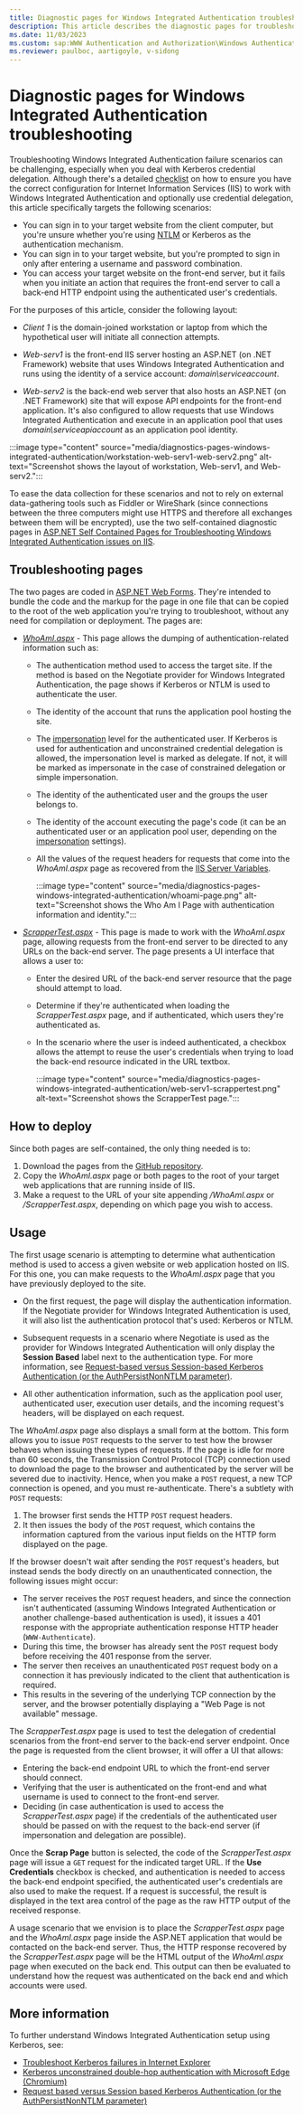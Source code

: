 ```yaml
---
title: Diagnostic pages for Windows Integrated Authentication troubleshooting
description: This article describes the diagnostic pages for troubleshooting Windows Integrated Authentication failures.
ms.date: 11/03/2023
ms.custom: sap:WWW Authentication and Authorization\Windows Authentication
ms.reviewer: paulboc, aartigoyle, v-sidong
---
```


# Diagnostic pages for Windows Integrated Authentication troubleshooting

Troubleshooting Windows Integrated Authentication failure scenarios can be challenging, especially when you deal with Kerberos credential delegation. Although there's a detailed [checklist](../www-authentication-authorization/troubleshoot-kerberos-failures-ie.md) on how to ensure you have the correct configuration for Internet Information Services (IIS) to work with Windows Integrated Authentication and optionally use credential delegation, this article specifically targets the following scenarios:

- You can sign in to your target website from the client computer, but you're unsure whether you're using [NTLM](/windows-server/security/kerberos/ntlm-overview) or Kerberos as the authentication mechanism.
- You can sign in to your target website, but you're prompted to sign in only after entering a username and password combination.
- You can access your target website on the front-end server, but it fails when you initiate an action that requires the front-end server to call a back-end HTTP endpoint using the authenticated user's credentials.

For the purposes of this article, consider the following layout:

- *Client 1* is the domain-joined workstation or laptop from which the hypothetical user will initiate all connection attempts.

- *Web-serv1* is the front-end IIS server hosting an ASP.NET (on .NET Framework) website that uses Windows Integrated Authentication and runs using the identity of a service account: *domain\serviceaccount*.

- *Web-serv2* is the back-end web server that also hosts an ASP.NET (on .NET Framework) site that will expose API endpoints for the front-end application. It's also configured to allow requests that use Windows Integrated Authentication and execute in an application pool that uses *domain\serviceapiaccount* as an application pool identity.

:::image type="content" source="media/diagnostics-pages-windows-integrated-authentication/workstation-web-serv1-web-serv2.png" alt-text="Screenshot shows the layout of workstation, Web-serv1, and Web-serv2.":::

To ease the data collection for these scenarios and not to rely on external data-gathering tools such as Fiddler or WireShark (since connections between the three computers might use HTTPS and therefore all exchanges between them will be encrypted), use the two self-contained diagnostic pages in [ASP.NET Self Contained Pages for Troubleshooting Windows Integrated Authentication issues on IIS](https://github.com/aspnet/samples/tree/main/samples/aspnet/Identity/CurrentUserInfoRetrieval).

## Troubleshooting pages

The two pages are coded in [ASP.NET Web Forms](/aspnet/web-forms/). They're intended to bundle the code and the markup for the page in one file that can be copied to the root of the web application you're trying to troubleshoot, without any need for compilation or deployment. The pages are:

- *[WhoAmI.aspx](https://github.com/aspnet/samples/blob/main/samples/aspnet/Identity/CurrentUserInfoRetrieval/WhoAmI.aspx)* - This page allows the dumping of authentication-related information such as:

  - The authentication method used to access the target site. If the method is based on the Negotiate provider for Windows Integrated Authentication, the page shows if Kerberos or NTLM is used to authenticate the user.
  - The identity of the account that runs the application pool hosting the site.
  - The [impersonation](../../aspnet/development/implement-impersonation.md) level for the authenticated user. If Kerberos is used for authentication and unconstrained credential delegation is allowed, the impersonation level is marked as delegate. If not, it will be marked as impersonate in the case of constrained delegation or simple impersonation.
  - The identity of the authenticated user and the groups the user belongs to.
  - The identity of the account executing the page's code (it can be an authenticated user or an application pool user, depending on the [impersonation](../../aspnet/development/implement-impersonation.md) settings).
  - All the values of the request headers for requests that come into the *WhoAmI.aspx* page as recovered from the [IIS Server Variables](/previous-versions/iis/6.0-sdk/ms524602(v=vs.90)).

    :::image type="content" source="media/diagnostics-pages-windows-integrated-authentication/whoami-page.png" alt-text="Screenshot shows the Who Am I Page with authentication information and identity.":::

- *[ScrapperTest.aspx](https://github.com/aspnet/samples/blob/main/samples/aspnet/Identity/CurrentUserInfoRetrieval/ScrapperTest.aspx)* - This page is made to work with the *WhoAmI.aspx* page, allowing requests from the front-end server to be directed to any URLs on the back-end server. The page presents a UI interface that allows a user to:

  - Enter the desired URL of the back-end server resource that the page should attempt to load.
  - Determine if they're authenticated when loading the *ScrapperTest.aspx* page, and if authenticated, which users they're authenticated as.
  - In the scenario where the user is indeed authenticated, a checkbox allows the attempt to reuse the user's credentials when trying to load the back-end resource indicated in the URL textbox.

    :::image type="content" source="media/diagnostics-pages-windows-integrated-authentication/web-serv1-scrappertest.png" alt-text="Screenshot shows the ScrapperTest page.":::

## How to deploy

Since both pages are self-contained, the only thing needed is to:

1. Download the pages from the [GitHub repository](https://github.com/aspnet/samples/tree/main/samples/aspnet/Identity/CurrentUserInfoRetrieval).
1. Copy the *WhoAmI.aspx* page or both pages to the root of your target web applications that are running inside of IIS.
1. Make a request to the URL of your site appending */WhoAmI.aspx* or */ScrapperTest.aspx*, depending on which page you wish to access.

## Usage

The first usage scenario is attempting to determine what authentication method is used to access a given website or web application hosted on IIS. For this one, you can make requests to the *WhoAmI.aspx* page that you have previously deployed to the site.

- On the first request, the page will display the authentication information. If the Negotiate provider for Windows Integrated Authentication is used, it will also list the authentication protocol that's used: Kerberos or NTLM.

- Subsequent requests in a scenario where Negotiate is used as the provider for Windows Integrated Authentication will only display the **Session Based** label next to the authentication type. For more information, see [Request-based versus Session-based Kerberos Authentication (or the AuthPersistNonNTLM parameter)](https://techcommunity.microsoft.com/t5/iis-support-blog/request-based-versus-session-based-kerberos-authentication-or/ba-p/916043).

- All other authentication information, such as the application pool user, authenticated user, execution user details, and the incoming request's headers, will be displayed on each request.

The *WhoAmI.aspx* page also displays a small form at the bottom. This form allows you to issue `POST` requests to the server to test how the browser behaves when issuing these types of requests. If the page is idle for more than 60 seconds, the Transmission Control Protocol (TCP) connection used to download the page to the browser and authenticated by the server will be severed due to inactivity. Hence, when you make a `POST` request, a new TCP connection is opened, and you must re-authenticate. There's a subtlety with `POST` requests:

1. The browser first sends the HTTP `POST` request headers.
1. It then issues the body of the `POST` request, which contains the information captured from the various input fields on the HTTP form displayed on the page.

If the browser doesn't wait after sending the `POST` request's headers, but instead sends the body directly on an unauthenticated connection, the following issues might occur:

- The server receives the `POST` request headers, and since the connection isn't authenticated (assuming Windows Integrated Authentication or another challenge-based authentication is used), it issues a 401 response with the appropriate authentication response HTTP header (`WWW-Authenticate`).
- During this time, the browser has already sent the `POST` request body before receiving the 401 response from the server.
- The server then receives an unauthenticated `POST` request body on a connection it has previously indicated to the client that authentication is required.
- This results in the severing of the underlying TCP connection by the server, and the browser potentially displaying a "Web Page is not available" message.

The *ScrapperTest.aspx* page is used to test the delegation of credential scenarios from the front-end server to the back-end server endpoint. Once the page is requested from the client browser, it will offer a UI that allows:

- Entering the back-end endpoint URL to which the front-end server should connect.
- Verifying that the user is authenticated on the front-end and what username is used to connect to the front-end server.
- Deciding (in case authentication is used to access the *ScrapperTest.aspx* page) if the credentials of the authenticated user should be passed on with the request to the back-end server (if impersonation and delegation are possible).

Once the **Scrap Page** button is selected, the code of the *ScrapperTest.aspx* page will issue a `GET` request for the indicated target URL. If the **Use Credentials** checkbox is checked, and authentication is needed to access the back-end endpoint specified, the authenticated user's credentials are also used to make the request. If a request is successful, the result is displayed in the text area control of the page as the raw HTTP output of the received response.

A usage scenario that we envision is to place the *ScrapperTest.aspx* page and the *WhoAmI.aspx* page inside the ASP.NET application that would be contacted on the back-end server. Thus, the HTTP response recovered by the *ScrapperTest.aspx* page will be the HTML output of the *WhoAmI.aspx* page when executed on the back end. This output can then be evaluated to understand how the request was authenticated on the back end and which accounts were used.

## More information

To further understand Windows Integrated Authentication setup using Kerberos, see:

- [Troubleshoot Kerberos failures in Internet Explorer](troubleshoot-kerberos-failures-ie.md)
- [Kerberos unconstrained double-hop authentication with Microsoft Edge (Chromium)](kerberos-double-hop-authentication-edge-chromium.md)
- [Request based versus Session based Kerberos Authentication (or the AuthPersistNonNTLM parameter)](https://techcommunity.microsoft.com/t5/iis-support-blog/request-based-versus-session-based-kerberos-authentication-or/ba-p/916043)
